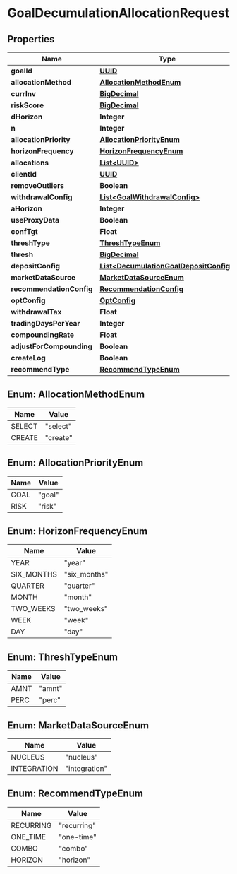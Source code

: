
# GoalDecumulationAllocationRequest

## Properties
Name | Type | Description | Notes
------------ | ------------- | ------------- | -------------
**goalId** | [**UUID**](UUID.md) |  |  [optional]
**allocationMethod** | [**AllocationMethodEnum**](#AllocationMethodEnum) |  | 
**currInv** | [**BigDecimal**](BigDecimal.md) |  |  [optional]
**riskScore** | [**BigDecimal**](BigDecimal.md) |  |  [optional]
**dHorizon** | **Integer** |  |  [optional]
**n** | **Integer** |  |  [optional]
**allocationPriority** | [**AllocationPriorityEnum**](#AllocationPriorityEnum) |  | 
**horizonFrequency** | [**HorizonFrequencyEnum**](#HorizonFrequencyEnum) |  |  [optional]
**allocations** | [**List&lt;UUID&gt;**](UUID.md) |  |  [optional]
**clientId** | [**UUID**](UUID.md) |  |  [optional]
**removeOutliers** | **Boolean** |  |  [optional]
**withdrawalConfig** | [**List&lt;GoalWithdrawalConfig&gt;**](GoalWithdrawalConfig.md) |  |  [optional]
**aHorizon** | **Integer** |  |  [optional]
**useProxyData** | **Boolean** |  |  [optional]
**confTgt** | **Float** |  |  [optional]
**threshType** | [**ThreshTypeEnum**](#ThreshTypeEnum) |  |  [optional]
**thresh** | [**BigDecimal**](BigDecimal.md) |  |  [optional]
**depositConfig** | [**List&lt;DecumulationGoalDepositConfig&gt;**](DecumulationGoalDepositConfig.md) |  |  [optional]
**marketDataSource** | [**MarketDataSourceEnum**](#MarketDataSourceEnum) |  |  [optional]
**recommendationConfig** | [**RecommendationConfig**](RecommendationConfig.md) |  |  [optional]
**optConfig** | [**OptConfig**](OptConfig.md) |  |  [optional]
**withdrawalTax** | **Float** |  |  [optional]
**tradingDaysPerYear** | **Integer** |  |  [optional]
**compoundingRate** | **Float** |  |  [optional]
**adjustForCompounding** | **Boolean** |  |  [optional]
**createLog** | **Boolean** |  |  [optional]
**recommendType** | [**RecommendTypeEnum**](#RecommendTypeEnum) |  |  [optional]


<a name="AllocationMethodEnum"></a>
## Enum: AllocationMethodEnum
Name | Value
---- | -----
SELECT | &quot;select&quot;
CREATE | &quot;create&quot;


<a name="AllocationPriorityEnum"></a>
## Enum: AllocationPriorityEnum
Name | Value
---- | -----
GOAL | &quot;goal&quot;
RISK | &quot;risk&quot;


<a name="HorizonFrequencyEnum"></a>
## Enum: HorizonFrequencyEnum
Name | Value
---- | -----
YEAR | &quot;year&quot;
SIX_MONTHS | &quot;six_months&quot;
QUARTER | &quot;quarter&quot;
MONTH | &quot;month&quot;
TWO_WEEKS | &quot;two_weeks&quot;
WEEK | &quot;week&quot;
DAY | &quot;day&quot;


<a name="ThreshTypeEnum"></a>
## Enum: ThreshTypeEnum
Name | Value
---- | -----
AMNT | &quot;amnt&quot;
PERC | &quot;perc&quot;


<a name="MarketDataSourceEnum"></a>
## Enum: MarketDataSourceEnum
Name | Value
---- | -----
NUCLEUS | &quot;nucleus&quot;
INTEGRATION | &quot;integration&quot;


<a name="RecommendTypeEnum"></a>
## Enum: RecommendTypeEnum
Name | Value
---- | -----
RECURRING | &quot;recurring&quot;
ONE_TIME | &quot;one-time&quot;
COMBO | &quot;combo&quot;
HORIZON | &quot;horizon&quot;




